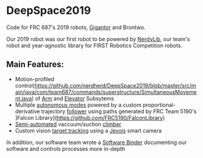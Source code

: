 # DeepSpace2019

Code for FRC 687's 2019 robots, [Gigantor](https://i.imgur.com/NvAybQzh.jpg) and Brontwo.

Our 2019 robot was our first robot to be powered by [NerdyLib](https://github.com/nerdherd/NerdyLib), our team's robot and year-agnostic library for FIRST Robotics Competition robots.

## Main Features:
- Motion-profiled control\(https://github.com/nerdherd/DeepSpace2019/blob/master/src/main/java/com/team687/commands/superstructure/SimultaneousMovement.java) of [Arm](https://github.com/nerdherd/DeepSpace2019/blob/master/src/main/java/com/team687/subsystems/Arm.java) and [Elevator](https://github.com/nerdherd/DeepSpace2019/blob/master/src/main/java/com/team687/subsystems/Elevator.java) Subsytems
- Multiple [autonomous modes](https://github.com/nerdherd/DeepSpace2019/tree/master/src/main/java/com/team687/commands/auto) powered by a custom proportional-derivative trajectory [follower](https://github.com/nerdherd/NerdyLib/blob/1d2b96de38052dbee386700bd30fa41df6bcf7d5/src/main/java/com/nerdherd/lib/drivetrain/auto/DriveFalconTrajectory.java) using paths generated by FRC Team 5190's ]Falcon Library](https://github.com/FRC5190/FalconLibrary)
- [Semi-automated](https://github.com/nerdherd/DeepSpace2019/blob/master/src/main/java/com/team687/commands/climber/SuckAndLift.java) vaccuum/suction [climber](https://github.com/nerdherd/DeepSpace2019/blob/master/src/main/java/com/team687/subsystems/Climber.java)
- Custom vision [target tracking](https://github.com/nerdherd/DeepSpace2019/blob/master/src/main/java/com/team687/commands/vision/TargetTrack.java) using a [Jevois](https://github.com/nerdherd/DeepSpace2019/blob/master/src/main/java/com/team687/subsystems/Jevois.java) smart camera


In addition, our software team wrote a [Software Binder](https://drive.google.com/file/d/1GWe93W186P_5ae7Ai7O43S8fEdd6IMaK/view?usp=sharing) documenting our software and controls processes more in-depth
